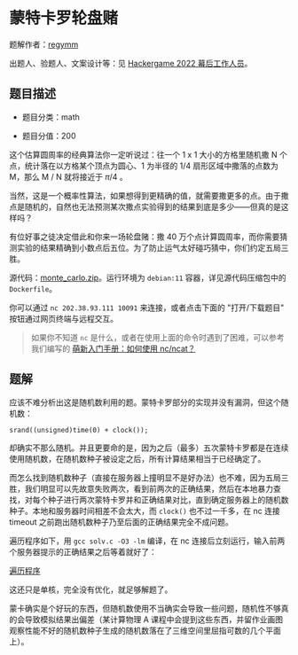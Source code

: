 # 蒙特卡罗轮盘赌

题解作者：[regymm](https://github.com/regymm)

出题人、验题人、文案设计等：见 [Hackergame 2022 幕后工作人员](../../credits.pdf)。

## 题目描述

- 题目分类：math

- 题目分值：200

这个估算圆周率的经典算法你一定听说过：往一个 1 x 1 大小的方格里随机撒 N 个点，统计落在以方格某个顶点为圆心、1 为半径的 1/4 扇形区域中撒落的点数为 M，那么 M / N 就将接近于 $\pi/4$ 。

当然，这是一个概率性算法，如果想得到更精确的值，就需要撒更多的点。由于撒点是随机的，自然也无法预测某次撒点实验得到的结果到底是多少——但真的是这样吗？

有位好事之徒决定借此和你来一场轮盘赌：撒 40 万个点计算圆周率，而你需要猜测实验的结果精确到小数点后五位。为了防止运气太好碰巧猜中，你们约定五局三胜。

源代码：[monte_carlo.zip](src/monte_carlo.zip)。运行环境为 `debian:11` 容器，详见源代码压缩包中的 `Dockerfile`。

你可以通过 `nc 202.38.93.111 10091` 来连接，或者点击下面的 "打开/下载题目" 按钮通过网页终端与远程交互。

> 如果你不知道 `nc` 是什么，或者在使用上面的命令时遇到了困难，可以参考我们编写的 [萌新入门手册：如何使用 nc/ncat？](https://lug.ustc.edu.cn/planet/2019/09/how-to-use-nc/)

## 题解

应该不难分析出这是随机数利用的题。蒙特卡罗部分的实现并没有漏洞，但这个随机数：

```
srand((unsigned)time(0) + clock());
```

却确实不那么随机。并且更要命的是，因为之后（最多）五次蒙特卡罗都是在连续使用随机数，在随机数种子被设定之后，所有计算结果相当于已经确定了。

而怎么找到随机数种子（直接在服务器上撞明显不是好办法）也不难，因为五局三胜，我们明显可以先故意失败两次，看到前两次的正确结果，然后在本地暴力查找，对每个种子进行两次蒙特卡罗并和正确结果对比，直到确定服务器上的随机数种子。本地和服务器时间相差不会太大，而 `clock()` 也不过一千多，在 nc 连接 timeout 之前跑出随机数种子乃至后面的正确结果完全不成问题。

遍历程序如下，用 `gcc solv.c -O3 -lm` 编译，在 nc 连接后立刻运行，输入前两个服务器提示的正确结果之后等着就好了：

[遍历程序](src/solv.c)

这还只是单核，完全没有优化，就足够解题了。

蒙卡确实是个好玩的东西，但随机数使用不当确实会导致一些问题，随机性不够真的会导致模拟结果出偏差（某计算物理 A 课程中会提到这些东西，并留作业画图观察性能不好的随机数种子生成的随机数落在了三维空间里屈指可数的几个平面上）。
